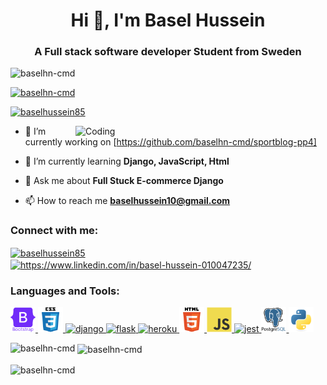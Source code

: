 <h1 align="center">Hi 👋, I'm Basel Hussein</h1>
<h3 align="center">A Full stack software developer Student from Sweden</h3>
<p align="left"> <img src="https://komarev.com/ghpvc/?username=baselhn-cmd&label=Profile%20views&color=0e75b6&style=flat" alt="baselhn-cmd" /> </p>

<p align="left"> <a href="https://github.com/ryo-ma/github-profile-trophy"><img src="https://github-profile-trophy.vercel.app/?username=baselhn-cmd" alt="baselhn-cmd" /></a> </p>

<p align="left"> <a href="https://twitter.com/baselhussein85" target="blank"><img src="https://img.shields.io/twitter/follow/baselhussein85?logo=twitter&style=for-the-badge" alt="baselhussein85" /></a> </p>
<img align="right" alt="Coding" width="400" src="https://cdn.dribbble.com/users/2131993/screenshots/4948736/thoughtworks-gif_dribbble.gif">

- 🔭 I’m currently working on [https://github.com/baselhn-cmd/sportblog-pp4]

- 🌱 I’m currently learning **Django, JavaScript, Html**

- 💬 Ask me about **Full Stuck E-commerce Django**

- 📫 How to reach me **baselhussein10@gmail.com**

<h3 align="left">Connect with me:</h3>
<p align="left">
<a href="https://twitter.com/baselhussein85" target="blank"><img align="center" src="https://raw.githubusercontent.com/rahuldkjain/github-profile-readme-generator/master/src/images/icons/Social/twitter.svg" alt="baselhussein85" height="30" width="40" /></a>
<a href="https://linkedin.com/in/https://www.[linkedin.com/in/basel-hussein-010047235/](https://www.linkedin.com/in/basel-hussein-010047235/)" target="blank"><img align="center" src="https://raw.githubusercontent.com/rahuldkjain/github-profile-readme-generator/master/src/images/icons/Social/linked-in-alt.svg" alt="https://www.linkedin.com/in/basel-hussein-010047235/" height="30" width="40" /></a>
</p>





<h3 align="left">Languages and Tools:</h3>
<p align="left"> <a href="https://getbootstrap.com" target="_blank" rel="noreferrer"> <img src="https://raw.githubusercontent.com/devicons/devicon/master/icons/bootstrap/bootstrap-plain-wordmark.svg" alt="bootstrap" width="40" height="40"/> </a> <a href="https://www.w3schools.com/css/" target="_blank" rel="noreferrer"> <img src="https://raw.githubusercontent.com/devicons/devicon/master/icons/css3/css3-original-wordmark.svg" alt="css3" width="40" height="40"/> </a> <a href="https://www.djangoproject.com/" target="_blank" rel="noreferrer"> <img src="https://cdn.worldvectorlogo.com/logos/django.svg" alt="django" width="40" height="40"/> </a> <a href="https://flask.palletsprojects.com/" target="_blank" rel="noreferrer"> <img src="https://www.vectorlogo.zone/logos/pocoo_flask/pocoo_flask-icon.svg" alt="flask" width="40" height="40"/> </a> <a href="https://heroku.com" target="_blank" rel="noreferrer"> <img src="https://www.vectorlogo.zone/logos/heroku/heroku-icon.svg" alt="heroku" width="40" height="40"/> </a> <a href="https://www.w3.org/html/" target="_blank" rel="noreferrer"> <img src="https://raw.githubusercontent.com/devicons/devicon/master/icons/html5/html5-original-wordmark.svg" alt="html5" width="40" height="40"/> </a> <a href="https://developer.mozilla.org/en-US/docs/Web/JavaScript" target="_blank" rel="noreferrer"> <img src="https://raw.githubusercontent.com/devicons/devicon/master/icons/javascript/javascript-original.svg" alt="javascript" width="40" height="40"/> </a> <a href="https://jestjs.io" target="_blank" rel="noreferrer"> <img src="https://www.vectorlogo.zone/logos/jestjsio/jestjsio-icon.svg" alt="jest" width="40" height="40"/> </a> <a href="https://www.postgresql.org" target="_blank" rel="noreferrer"> <img src="https://raw.githubusercontent.com/devicons/devicon/master/icons/postgresql/postgresql-original-wordmark.svg" alt="postgresql" width="40" height="40"/> </a> <a href="https://www.python.org" target="_blank" rel="noreferrer"> <img src="https://raw.githubusercontent.com/devicons/devicon/master/icons/python/python-original.svg" alt="python" width="40" height="40"/> </a> </p>

<p><img align="left" src="https://github-readme-stats.vercel.app/api/top-langs?username=baselhn-cmd&show_icons=true&locale=en&layout=compact" alt="baselhn-cmd" /></p>

<p>&nbsp;<img align="center" src="https://github-readme-stats.vercel.app/api?username=baselhn-cmd&show_icons=true&locale=en" alt="baselhn-cmd" /></p>

<p><img align="center" src="https://github-readme-streak-stats.herokuapp.com/?user=baselhn-cmd&" alt="baselhn-cmd" /></p>

